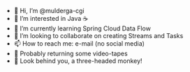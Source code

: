 - 👋 Hi, I’m @mulderga-cgi
- 👀 I’m interested in Java ☕️
- 🌱 I’m currently learning Spring Cloud Data Flow
- 💞️ I’m looking to collaborate on creating Streams and Tasks
- 📫 How to reach me: e-mail (no social media)
- 📼 Probably returning some video-tapes
- 🐒 Look behind you, a three-headed monkey!
